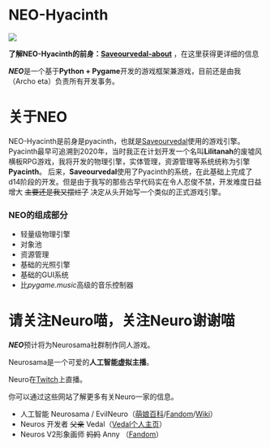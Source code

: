 # NEO-Hyacinth


![](https://deepcloud520.github.io/screen_old_0.png)

**了解NEO-Hyacinth的前身：[Saveourvedal-about](https://deepcloud520.github.io/saveourvedal-about)** ，在这里获得更详细的信息

***NEO***是一个基于**Python + Pygame**开发的游戏框架兼游戏，目前还是由我（Archo eta）负责所有开发事务。

# 关于NEO
NEO-Hyacinth是前身是pyacinth，也就是[Saveourvedal](https://github.com/deepcloud520/saveourvedal)使用的游戏引擎。
Pyacinth最早可追溯到2020年，当时我正在计划开发一个名叫**Lilitanah**的废墟风横板RPG游戏，我将开发的物理引擎，实体管理，资源管理等系统统称为引擎**Pyacinth**。
后来，**Saveourvedal**使用了Pyacinth的系统，在此基础上完成了d14阶段的开发。但是由于我写的那些古早代码实在令人忍俊不禁，开发难度日益增大 ~~主要还是我又摆烂了~~ 决定从头开始写一个类似的正式游戏引擎。

### NEO的组成部分
+ 轻量级物理引擎
+ 对象池
+ 资源管理
+ 基础的光照引擎
+ 基础的GUI系统
+ 比*pygame.music*高级的音乐控制器

# 请关注Neuro喵，关注Neuro谢谢喵
***NEO***预计将为Neurosama社群制作同人游戏。

Neurosama是一个可爱的**人工智能虚拟主播**。

Neuro在[Twitch](https://www.twitch.tv/vedal987)上直播。

你可以通过这些网站了解更多有关Neuro一家的信息。
+ 人工智能 Neurosama / EvilNeuro（[萌娘百科](https://mzh.moegirl.org.cn/Neuro-Sama)/[Fandom](https://virtualyoutuber.fandom.com/wiki/Neuro-sama)/[Wiki](http://en.wikipedia.org/wiki/Neuro-sama)）
+ Neuros 开发者 ~~父亲~~ Vedal（[Vedal个人主页](https://www.vedal.xyz)）
+ Neuros V2形象画师 ~~妈妈~~ Anny （[Fandom](https://virtualyoutuber.fandom.com/wiki/Anny)）